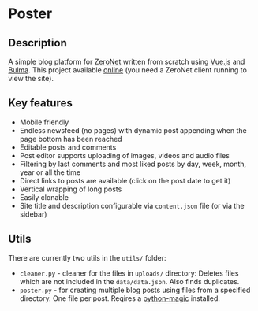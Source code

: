 # Poster

## Description

A simple blog platform for [ZeroNet](https://github.com/HelloZeroNet/ZeroNet) written from scratch using [Vue.js](https://vuejs.org/) and [Bulma](https://bulma.io/). This project available [online](http://127.0.0.1:43110/1J2ZJjs97wEcW36x5d9f1QnPVPVDv8wbJ/) (you need a ZeroNet client running to view the site).

## Key features

- Mobile friendly
- Endless newsfeed (no pages) with dynamic post appending when the page bottom has been reached
- Editable posts and comments
- Post editor supports uploading of images, videos and audio files
- Filtering by last comments and most liked posts by day, week, month, year or all the time
- Direct links to posts are available (click on the post date to get it)
- Vertical wrapping of long posts
- Easily clonable
- Site title and description configurable via `content.json` file (or via the sidebar)

## Utils

There are currently two utils in the `utils/` folder:

- `cleaner.py` - cleaner for the files in `uploads/` directory: Deletes files which are not included in the `data/data.json`. Also finds duplicates.
- `poster.py` - for creating multiple blog posts using files from a specified directory. One file per post. Reqires a [python-magic](https://github.com/ahupp/python-magic) installed.

